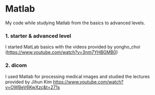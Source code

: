 # Matlab
My code while studying Matlab from the basics to advanced levels.


### 1. starter & advanced level
I started MatLab basics with the videos provided by yongho_choi (https://www.youtube.com/watch?v=3nm7YHBGMB0)

### 2. dicom 
I used Matlab for processing medical images and studied the lectures provided by Jihun Kim
https://www.youtube.com/watch?v=OWBeV6KwXzc&t=271s
